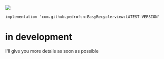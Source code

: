 [![](https://www.jitpack.io/v/pedrofsn/EasyRecyclerview.svg)](https://www.jitpack.io/#pedrofsn/EasyRecyclerview)

```
implementation 'com.github.pedrofsn:EasyRecyclerview:LATEST-VERSION'
```

# in development
I'll give you more details as soon as possible
